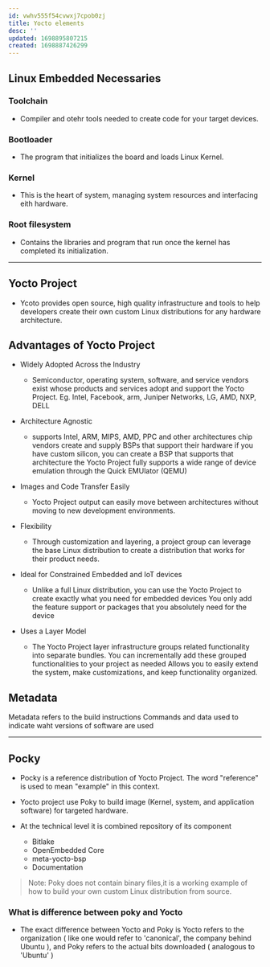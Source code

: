 ```yaml
---
id: vwhv555f54cvwxj7cpob0zj
title: Yocto elements
desc: ''
updated: 1698895807215
created: 1698887426299
---
```


## Linux Embedded Necessaries

### Toolchain
- Compiler and otehr tools needed to create code for your target devices.

### Bootloader
- The program that initializes the board and loads Linux Kernel.

### Kernel
- This is the heart of system, managing system resources and interfacing eith hardware.

### Root filesystem
- Contains the libraries and program that run once the kernel has completed its initialization.

---

## Yocto Project

- Ycoto provides open source, high quality infrastructure and tools to help developers create their own custom Linux distributions for any hardware architecture.

## Advantages of Yocto Project

- Widely Adopted Across the Industry
	 - Semiconductor, operating system, software, and service vendors exist whose products and services adopt and support the Yocto Project.
	Eg. Intel, Facebook, arm, Juniper Networks, LG, AMD, NXP, DELL


- Architecture Agnostic
	- supports Intel, ARM, MIPS, AMD, PPC and other architectures
	chip vendors create and supply BSPs that support their hardware
	if you have custom silicon, you can create a BSP that supports that architecture
	the Yocto Project fully supports a wide range of device emulation through the Quick EMUlator (QEMU)


- Images and Code Transfer Easily
	- Yocto Project output can easily move between architectures without moving to new development environments.


- Flexibility
	- Through customization and layering, a project group can leverage the base Linux distribution to create a distribution that works for their product needs.


- Ideal for Constrained Embedded and IoT devices
	- Unlike a full Linux distribution, you can use the Yocto Project to create exactly what you need for embedded devices
	You only add the feature support or packages that you absolutely need for the device


- Uses a Layer Model
	- The Yocto Project layer infrastructure groups related functionality into separate bundles.
	You can incrementally add these grouped functionalities to your project as needed
	Allows you to easily extend the system, make customizations, and keep functionality organized.

## Metadata

Metadata refers to the build instructions
Commands and data used to indicate waht versions of software are used


---

## Pocky
- Pocky is a reference distribution of Yocto Project. The word "reference" is used to mean "example" in this context.

- Yocto project use Poky to build image (Kernel, system, and application software) for targeted hardware.

- At the technical level it is combined repository of its component
 	- Bitlake
 	- OpenEmbedded Core
 	- meta-yocto-bsp
 	- Documentation

> Note: Poky does not contain binary files,it is a working example of how to build your own custom Linux distribution from source.

### What is difference between poky and Yocto

- The exact difference between Yocto and Poky is Yocto refers to the organization ( like one would refer to 'canonical', the company behind Ubuntu ), and Poky refers to the actual bits downloaded ( analogous to 'Ubuntu' )